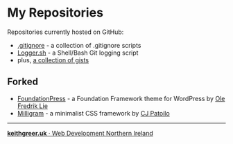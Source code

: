 # My Repositories

Repositories currently hosted on GitHub:

* [.gitignore](https://keithgreer.github.io/gitignore/) - a collection of .gitignore scripts
* [Logger.sh](https://keithgreer.github.io/logger-sh/) - a Shell/Bash Git logging script 
* plus, [a collection of gists](https://gist.github.com/keithgreer)

## Forked

* [FoundationPress](https://github.com/keithgreer/FoundationPress) - a Foundation Framework theme for WordPress by [Ole Fredrik Lie](https://github.com/olefredrik)
* [Milligram](https://github.com/keithgreer/milligram) - a minimalist CSS framework by [CJ Patoilo](https://twitter.com/cjpatoilo)

----

<a class="keithgreeruk" title="Web Developer Northern Ireland" href="https://keithgreer.uk"><strong>keithgreer.uk</strong> &middot; Web Development Northern Ireland</a>



